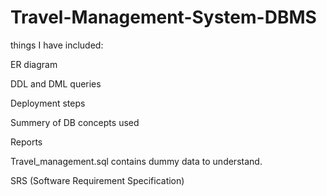 # Travel-Management-System-DBMS

things I have included:

ER diagram

DDL and DML queries

Deployment steps

Summery of DB concepts used

Reports

Travel_management.sql contains dummy data to understand.

SRS (Software Requirement Specification)
